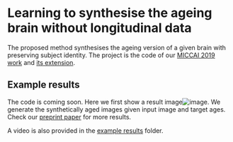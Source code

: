 # Learning to synthesise the ageing brain without longitudinal data 
The proposed method synthesises the ageing version of a given brain with preserving subject identity. The project is the code of our [MICCAI 2019 work](https://link.springer.com/content/pdf/10.1007%2F978-3-030-32251-9_82.pdf) and [its extension](https://arxiv.org/pdf/1912.02620.pdf).

## Example results
The code is coming soon. Here we first show a result image![image](https://github.com/xiat0616/BrainAgeing/blob/master/example%20results/example_results.png). We generate the synthetically aged images given input image and target ages. Check our [preprint paper](https://arxiv.org/pdf/1912.02620.pdf) for more results.

A video is also provided in the [example results](https://github.com/xiat0616/BrainAgeing/tree/master/example%20results) folder.
